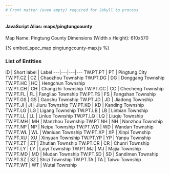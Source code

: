```yaml
---
# Front matter (even empty) required for Jekyll to process
---
```


#### JavaScript Alias: maps/pingtungcounty

Map Name: Pingtung County
Dimensions (Width x Height): 610x570



{% embed_spec_map pingtungcounty-map.js %}

### List of Entities

ID | Short label | Label
---|---|---|---
TW.PT.PT | PT | Pingtung City
TW.PT.CZ | CZ | Chaozhou Township
TW.PT.DG | DG | Donggang Township
TW.PT.HC | HC | Hengchun Township		
TW.PT.CH | CH | Changzhi Township
TW.PT.CC | CC | Checheng Township
TW.PT.FL | FL | Fangliao Township
TW.PT.FS | FS | Fangshan Township		
TW.PT.GS | GS | Gaoshu Township
TW.PT.JD | JD | Jiadong Township
TW.PT.JI | JI | Jiuru Township
TW.PT.KD | KD | Kanding Township		
TW.PT.LG | LG | Ligang Township
TW.PT.LB | LB | Linbian Township
TW.PT.LL | LL | Linluo Township
TW.PT.LQ | LQ | Liuqiu Township		
TW.PT.MH | MH | Manzhou Township
TW.PT.NH | NH | Nanzhou Township
TW.PT.NP | NP | Neipu Township
TW.PT.WD | WD | Wandan Township		
TW.PT.WL | WL | Wanluan Township
TW.PT.XP | XP | Xinpi Township
TW.PT.XU | XU | Xinyuan Township
TW.PT.YP | YP | Yanpu Township		
TW.PT.ZT | ZT | Zhutian Township
TW.PT.CR | CR | Chunri Township
TW.PT.LY | LY | Laiyi Township
TW.PT.MJ | MJ | Majia Township		
TW.PT.MD | MD | Mudan Township
TW.PT.SD | SD | Sandimen Township
TW.PT.SZ | SZ | Shizi Township
TW.PT.TA | TA | Taiwu Township		
TW.PT.WT | WT | Wutai Township